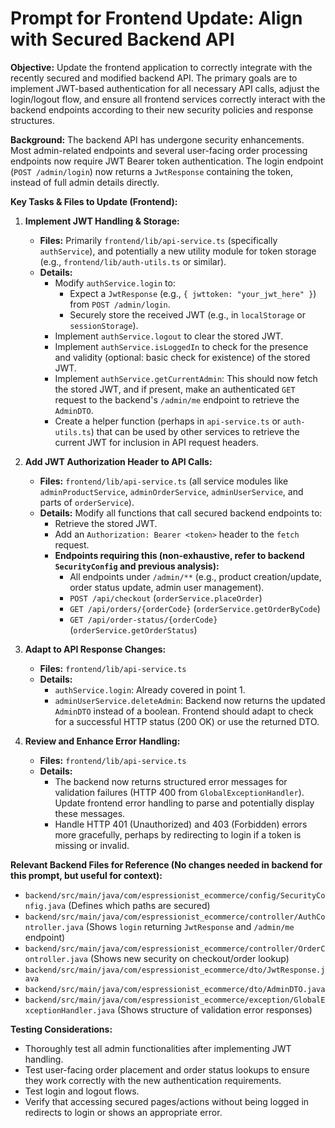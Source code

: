 # Prompt for Frontend Update: Align with Secured Backend API

**Objective:**
Update the frontend application to correctly integrate with the recently secured and modified backend API. The primary goals are to implement JWT-based authentication for all necessary API calls, adjust the login/logout flow, and ensure all frontend services correctly interact with the backend endpoints according to their new security policies and response structures.

**Background:**
The backend API has undergone security enhancements. Most admin-related endpoints and several user-facing order processing endpoints now require JWT Bearer token authentication. The login endpoint (`POST /admin/login`) now returns a `JwtResponse` containing the token, instead of full admin details directly.

**Key Tasks & Files to Update (Frontend):**

1.  **Implement JWT Handling & Storage:**
    *   **Files:** Primarily `frontend/lib/api-service.ts` (specifically `authService`), and potentially a new utility module for token storage (e.g., `frontend/lib/auth-utils.ts` or similar).
    *   **Details:**
        *   Modify `authService.login` to:
            *   Expect a `JwtResponse` (e.g., `{ jwttoken: "your_jwt_here" }`) from `POST /admin/login`.
            *   Securely store the received JWT (e.g., in `localStorage` or `sessionStorage`).
        *   Implement `authService.logout` to clear the stored JWT.
        *   Implement `authService.isLoggedIn` to check for the presence and validity (optional: basic check for existence) of the stored JWT.
        *   Implement `authService.getCurrentAdmin`: This should now fetch the stored JWT, and if present, make an authenticated `GET` request to the backend's `/admin/me` endpoint to retrieve the `AdminDTO`.
        *   Create a helper function (perhaps in `api-service.ts` or `auth-utils.ts`) that can be used by other services to retrieve the current JWT for inclusion in API request headers.

2.  **Add JWT Authorization Header to API Calls:**
    *   **Files:** `frontend/lib/api-service.ts` (all service modules like `adminProductService`, `adminOrderService`, `adminUserService`, and parts of `orderService`).
    *   **Details:** Modify all functions that call secured backend endpoints to:
        *   Retrieve the stored JWT.
        *   Add an `Authorization: Bearer <token>` header to the `fetch` request.
        *   **Endpoints requiring this (non-exhaustive, refer to backend `SecurityConfig` and previous analysis):**
            *   All endpoints under `/admin/**` (e.g., product creation/update, order status update, admin user management).
            *   `POST /api/checkout` (`orderService.placeOrder`)
            *   `GET /api/orders/{orderCode}` (`orderService.getOrderByCode`)
            *   `GET /api/order-status/{orderCode}` (`orderService.getOrderStatus`)

3.  **Adapt to API Response Changes:**
    *   **Files:** `frontend/lib/api-service.ts`
    *   **Details:**
        *   `authService.login`: Already covered in point 1.
        *   `adminUserService.deleteAdmin`: Backend now returns the updated `AdminDTO` instead of a boolean. Frontend should adapt to check for a successful HTTP status (200 OK) or use the returned DTO.

4.  **Review and Enhance Error Handling:**
    *   **Files:** `frontend/lib/api-service.ts`
    *   **Details:**
        *   The backend now returns structured error messages for validation failures (HTTP 400 from `GlobalExceptionHandler`). Update frontend error handling to parse and potentially display these messages.
        *   Handle HTTP 401 (Unauthorized) and 403 (Forbidden) errors more gracefully, perhaps by redirecting to login if a token is missing or invalid.

**Relevant Backend Files for Reference (No changes needed in backend for this prompt, but useful for context):**

*   `backend/src/main/java/com/espressionist_ecommerce/config/SecurityConfig.java` (Defines which paths are secured)
*   `backend/src/main/java/com/espressionist_ecommerce/controller/AuthController.java` (Shows `login` returning `JwtResponse` and `/admin/me` endpoint)
*   `backend/src/main/java/com/espressionist_ecommerce/controller/OrderController.java` (Shows new security on checkout/order lookup)
*   `backend/src/main/java/com/espressionist_ecommerce/dto/JwtResponse.java`
*   `backend/src/main/java/com/espressionist_ecommerce/dto/AdminDTO.java`
*   `backend/src/main/java/com/espressionist_ecommerce/exception/GlobalExceptionHandler.java` (Shows structure of validation error responses)

**Testing Considerations:**
*   Thoroughly test all admin functionalities after implementing JWT handling.
*   Test user-facing order placement and order status lookups to ensure they work correctly with the new authentication requirements.
*   Test login and logout flows.
*   Verify that accessing secured pages/actions without being logged in redirects to login or shows an appropriate error.
```
